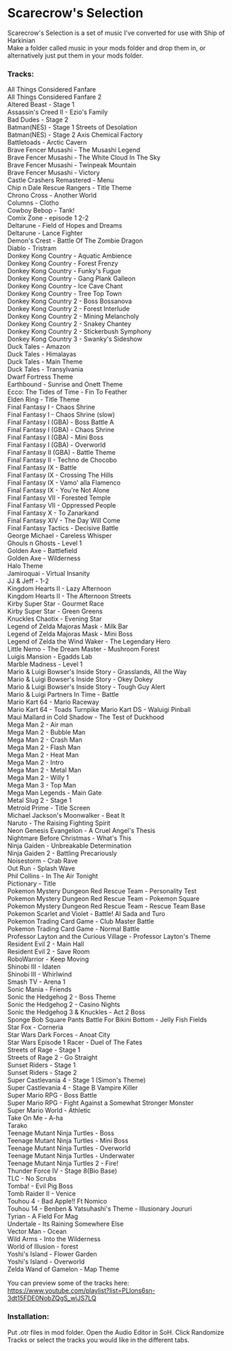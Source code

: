 # Scarecrow's Selection
Scarecrow's Selection is a set of music I've converted for use with Ship of Harkinian  
Make a folder called music in your mods folder and drop them in, or alternatively just put them in your mods folder.  

### Tracks:

All Things Considered Fanfare  
All Things Considered Fanfare 2  
Altered Beast - Stage 1  
Assassin's Creed II - Ezio's Family  
Bad Dudes - Stage 2  
Batman(NES) - Stage 1 Streets of Desolation  
Batman(NES) - Stage 2 Axis Chemical Factory  
Battletoads - Arctic Cavern  
Brave Fencer Musashi - The Musashi Legend  
Brave Fencer Musashi - The White Cloud In The Sky  
Brave Fencer Musashi - Twinpeak Mountain  
Brave Fencer Musashi - Victory  
Castle Crashers Remastered - Menu  
Chip n Dale Rescue Rangers - Title Theme  
Chrono Cross - Another World  
Columns - Clotho  
Cowboy Bebop - Tank!  
Comix Zone - episode 1 2-2  
Deltarune - Field of Hopes and Dreams  
Deltarune - Lance Fighter  
Demon's Crest - Battle Of The Zombie Dragon  
Diablo - Tristram  
Donkey Kong Country - Aquatic Ambience  
Donkey Kong Country - Forest Frenzy  
Donkey Kong Country - Funky's Fugue  
Donkey Kong Country - Gang Plank Galleon  
Donkey Kong Country - Ice Cave Chant  
Donkey Kong Country - Tree Top Town  
Donkey Kong Country 2 - Boss Bossanova  
Donkey Kong Country 2 - Forest Interlude  
Donkey Kong Country 2 - Mining Melancholy  
Donkey Kong Country 2 - Snakey Chantey  
Donkey Kong Country 2 - Stickerbush Symphony  
Donkey Kong Country 3 - Swanky's Sideshow  
Duck Tales - Amazon  
Duck Tales - Himalayas  
Duck Tales - Main Theme  
Duck Tales - Transylvania  
Dwarf Fortress Theme  
Earthbound - Sunrise and Onett Theme  
Ecco: The Tides of Time - Fin To Feather  
Elden Ring - Title Theme  
Final Fantasy I - Chaos Shrine  
Final Fantasy I - Chaos Shrine (slow)  
Final Fantasy I (GBA) - Boss Battle A  
Final Fantasy I (GBA) - Chaos Shrine  
Final Fantasy I (GBA) - Mini Boss  
Final Fantasy I (GBA) - Overworld  
Final Fantasy II (GBA) - Battle Theme  
Final Fantasy II - Techno de Chocobo  
Final Fantasy IX - Battle  
Final Fantasy IX - Crossing The Hills  
Final Fantasy IX - Vamo' alla Flamenco  
Final Fantasy IX - You're Not Alone  
Final Fantasy VII - Forested Temple  
Final Fantasy VII - Oppressed People  
Final Fantasy X - To Zanarkand  
Final Fantasy XIV - The Day Will Come  
Final Fantasy Tactics - Decisive Battle  
George Michael - Careless Whisper  
Ghouls n Ghosts - Level 1  
Golden Axe - Battlefield  
Golden Axe - Wilderness  
Halo Theme  
Jamiroquai - Virtual Insanity  
JJ & Jeff - 1-2  
Kingdom Hearts II - Lazy Afternoon  
Kingdom Hearts II - The Afternoon Streets  
Kirby Super Star - Gourmet Race  
Kirby Super Star - Green Greens  
Knuckles Chaotix - Evening Star  
Legend of Zelda Majoras Mask - Milk Bar  
Legend of Zelda Majoras Mask - Mini Boss  
Legend of Zelda the Wind Waker - The Legendary Hero  
Little Nemo - The Dream Master - Mushroom Forest  
Luigis Mansion - Egadds Lab  
Marble Madness - Level 1  
Mario & Luigi Bowser's Inside Story - Grasslands, All the Way  
Mario & Luigi Bowser's Inside Story - Okey Dokey  
Mario & Luigi Bowser's Inside Story - Tough Guy Alert  
Mario & Luigi Partners In Time - Battle  
Mario Kart 64 - Mario Raceway  
Mario Kart 64 - Toads Turnpike
Mario Kart DS - Waluigi Pinball  
Maui Mallard in Cold Shadow - The Test of Duckhood  
Mega Man 2 - Air man  
Mega Man 2 - Bubble Man  
Mega Man 2 - Crash Man  
Mega Man 2 - Flash Man  
Mega Man 2 - Heat Man  
Mega Man 2 - Intro  
Mega Man 2 - Metal Man  
Mega Man 2 - Willy 1  
Mega Man 3 - Top Man  
Mega Man Legends - Main Gate  
Metal Slug 2 - Stage 1  
Metroid Prime - Title Screen  
Michael Jackson's Moonwalker - Beat It  
Naruto - The Raising Fighting Spirit  
Neon Genesis Evangelion - A Cruel Angel's Thesis  
Nightmare Before Christmas - What's This  
Ninja Gaiden - Unbreakable Determination  
Ninja Gaiden 2 - Battling Precariously  
Noisestorm - Crab Rave  
Out Run - Splash Wave  
Phil Collins - In The Air Tonight  
Pictionary - Title  
Pokemon Mystery Dungeon Red Rescue Team - Personality Test  
Pokemon Mystery Dungeon Red Rescue Team - Pokemon Square  
Pokemon Mystery Dungeon Red Rescue Team - Rescue Team Base  
Pokemon Scarlet and Violet  - Battle! AI Sada and Turo  
Pokemon Trading Card Game - Club Master Battle  
Pokemon Trading Card Game - Normal Battle  
Professor Layton and the Curious Village - Professor Layton's Theme  
Resident Evil 2 - Main Hall  
Resident Evil 2 - Save Room  
RoboWarrior - Keep Moving  
Shinobi III - Idaten  
Shinobi III - Whirlwind  
Smash TV - Arena 1  
Sonic Mania - Friends  
Sonic the Hedgehog 2 - Boss Theme  
Sonic the Hedgehog 2 - Casino Nights  
Sonic the Hedgehog 3 & Knuckles - Act 2 Boss  
Sponge Bob Square Pants Battle For Bikini Bottom - Jelly Fish Fields  
Star Fox - Corneria  
Star Wars Dark Forces - Anoat City  
Star Wars Episode 1 Racer - Duel of The Fates  
Streets of Rage - Stage 1  
Streets of Rage 2 - Go Straight  
Sunset Riders - Stage 1  
Sunset Riders - Stage 2  
Super Castlevania 4 - Stage 1 (Simon's Theme)  
Super Castlevania 4 - Stage B Vampire Killer  
Super Mario RPG - Boss Battle  
Super Mario RPG - Fight Against a Somewhat Stronger Monster  
Super Mario World - Athletic  
Take On Me - A-ha  
Tarako  
Teenage Mutant Ninja Turtles - Boss  
Teenage Mutant Ninja Turtles - Mini Boss  
Teenage Mutant Ninja Turtles - Overworld  
Teenage Mutant Ninja Turtles - Underwater  
Teenage Mutant Ninja Turtles 2 - Fire!  
Thunder Force IV - Stage 8(Bio Base)  
TLC - No Scrubs  
Tomba! - Evil Pig Boss  
Tomb Raider II - Venice  
Touhou 4 - Bad Apple!! Ft Nomico  
Touhou 14 - Benben & Yatsuhashi's Theme - Illusionary Joururi  
Tyrian - A Field For Mag  
Undertale - Its Raining Somewhere Else  
Vector Man - Ocean  
Wild Arms - Into the Wilderness  
World of Illusion - forest  
Yoshi's Island - Flower Garden  
Yoshi's Island - Overworld  
Zelda Wand of Gamelon - Map Theme  

You can preview some of the tracks here:  
https://www.youtube.com/playlist?list=PLlons6sn-3dt15FDE0NobZQgS_wiJS7LQ

### Installation:
Put .otr files in mod folder.
Open the Audio Editor in SoH.
Click Randomize Tracks or select the tracks you would like in the different tabs.
